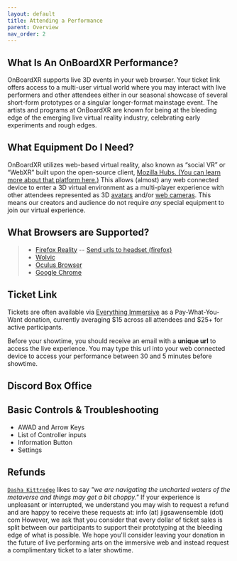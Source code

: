 ```yaml
---
layout: default
title: Attending a Performance
parent: Overview
nav_order: 2
---
```


## What Is An OnBoardXR Performance?
OnBoardXR supports live 3D events in your web browser. Your ticket link offers access to a multi-user virtual world where you may interact with live performers and other attendees either in our seasonal showcase of several short-form prototypes or a singular longer-format mainstage event. The artists and programs at OnBoardXR are known for being at the bleeding edge of the emerging live virtual reality industry, celebrating early experiments and rough edges. 

## What Equipment Do I Need?
OnBoardXR utilizes web-based virtual reality, also known as “social VR” or “WebXR” built upon the open-source client, [Mozilla Hubs. (You can learn more about that platform here.)](https://hubs.mozilla.com/docs/welcome.html) This allows (almost) any web connected device to enter a 3D virtual environment as a multi-player experience with other attendees represented as 3D [avatars](./glossary-avatars.md) and/or [web cameras](./glossary-webcam.md). This means our creators and audience do not require *any* special equipment to join our virtual experience. 

## What Browsers are Supported?
> - [Firefox Reality](https://mixedreality.mozilla.org/firefox-reality) 
> -- [Send urls to headset (firefox)](https://blog.mozvr.com/fxr7/)
> - [Wolvic](https://www.wolvic.com/en/)
> - [Oculus Browser](https://www.oculus.com/experiences/quest/1916519981771802/)
> - [Google Chrome](https://www.google.com/chrome/dr/download)

## Ticket Link
Tickets are often available via [Everything Immersive](https://everythingimmersive.com/events/onboard) as a Pay-What-You-Want donation, currently averaging $15 across all attendees and $25+ for active participants. 

Before your showtime, you should receive an email with a **unique url** to access the live experience. You may type this url into your web connected device to access your performance between 30 and 5 minutes before showtime. 

## Discord Box Office

## Basic Controls & Troubleshooting
- AWAD and Arrow Keys
- List of Controller inputs
- Information Button
- Settings

## Refunds
[`Dasha Kittredge`](./dasha-kittredge.md) likes to say *"we are navigating the uncharted waters of the metaverse and things may get a bit choppy."* If your experience is unpleasant or interrupted, we understand you may wish to request a refund and are happy to receive these requests at: info (at) jigsawensemble (dot) com 
However, we ask that you consider that every dollar of ticket sales is split between our participants to support their prototyping at the bleeding edge of what is possible. We hope you'll consider leaving your donation in the future of live performing arts on the immersive web and instead request a complimentary ticket to a later showtime.
